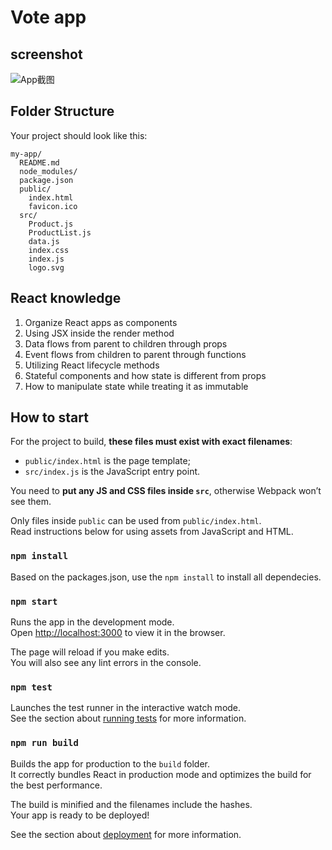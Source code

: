 # Vote app 

## screenshot
![App截图](http://7xo4sa.com1.z0.glb.clouddn.com/voteapp.png)

## Folder Structure

Your project should look like this:

```
my-app/
  README.md
  node_modules/
  package.json
  public/
    index.html
    favicon.ico
  src/
    Product.js
    ProductList.js
    data.js
    index.css
    index.js
    logo.svg
```

## React knowledge
1. Organize React apps as components 
2. Using JSX inside the render method
3. Data flows from parent to children through props
4. Event flows from children to parent through functions
5. Utilizing React lifecycle methods
6. Stateful components and how state is different from props 
7. How to manipulate state while treating it as immutable

## How to start
For the project to build, **these files must exist with exact filenames**:

* `public/index.html` is the page template;
* `src/index.js` is the JavaScript entry point.

You need to **put any JS and CSS files inside `src`**, otherwise Webpack won’t see them.

Only files inside `public` can be used from `public/index.html`.<br>
Read instructions below for using assets from JavaScript and HTML.

### `npm install`
Based on the packages.json, use the `npm install` to install all dependecies.

### `npm start`

Runs the app in the development mode.<br>
Open [http://localhost:3000](http://localhost:3000) to view it in the browser.

The page will reload if you make edits.<br>
You will also see any lint errors in the console.

### `npm test`

Launches the test runner in the interactive watch mode.<br>
See the section about [running tests](#running-tests) for more information.

### `npm run build`

Builds the app for production to the `build` folder.<br>
It correctly bundles React in production mode and optimizes the build for the best performance.

The build is minified and the filenames include the hashes.<br>
Your app is ready to be deployed!

See the section about [deployment](#deployment) for more information.

